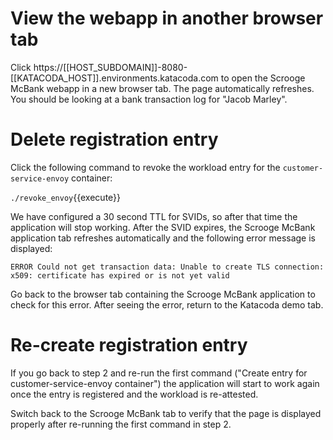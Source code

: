 # View the webapp in another browser tab

Click https://[[HOST_SUBDOMAIN]]-8080-[[KATACODA_HOST]].environments.katacoda.com to open the Scrooge
McBank webapp in a new browser tab.
The page automatically refreshes. You should be looking at a bank transaction log for
"Jacob Marley".

# Delete registration entry

Click the following command to revoke the workload entry for the
`customer-service-envoy` container:

`./revoke_envoy`{{execute}}

We have configured a 30 second TTL for SVIDs, so after that time the
application will stop working. After the SVID expires, the Scrooge
McBank application tab refreshes automatically and the following error
message is displayed:

`ERROR Could not get transaction data: Unable to create TLS
connection: x509: certificate has expired or is not yet valid`

Go back to the browser tab containing the Scrooge McBank application
to check for this error. After seeing the error, return to the
Katacoda demo tab.

# Re-create registration entry

If you go back to step 2 and re-run the first  command ("Create entry for
customer-service-envoy container") the application will start to work
again once the entry is registered and the workload is re-attested.

Switch back to the Scrooge McBank tab to verify that the page is
displayed properly after re-running the first command in step 2.
